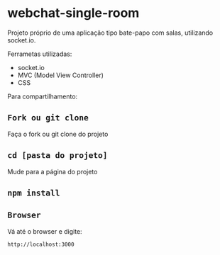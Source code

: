 # webchat-single-room

Projeto próprio de uma aplicação tipo bate-papo com salas, utilizando socket.io.

Ferrametas utilizadas:

  - socket.io
  - MVC (Model View Controller)
  - CSS

Para compartilhamento:

## `Fork ou git clone`

Faça o fork ou git clone do projeto

## `cd [pasta do projeto]`

Mude para a página do projeto

## `npm install`

## `Browser`

Vá até o browser e digite:

````
http://localhost:3000
````
